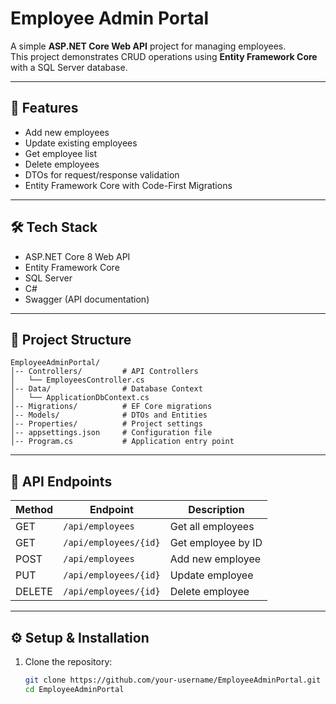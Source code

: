 ﻿# Employee Admin Portal

A simple **ASP.NET Core Web API** project for managing employees.  
This project demonstrates CRUD operations using **Entity Framework Core** with a SQL Server database.

---

## 🚀 Features
- Add new employees
- Update existing employees
- Get employee list
- Delete employees
- DTOs for request/response validation
- Entity Framework Core with Code-First Migrations

---

## 🛠️ Tech Stack
- ASP.NET Core 8 Web API
- Entity Framework Core
- SQL Server
- C#
- Swagger (API documentation)

---

## 📂 Project Structure
```
EmployeeAdminPortal/
│-- Controllers/         # API Controllers
│   └── EmployeesController.cs
│-- Data/                # Database Context
│   └── ApplicationDbContext.cs
│-- Migrations/          # EF Core migrations
│-- Models/              # DTOs and Entities
│-- Properties/          # Project settings
│-- appsettings.json     # Configuration file
│-- Program.cs           # Application entry point

```
---

## 📌 API Endpoints

| Method | Endpoint              | Description           |
|--------|-----------------------|-----------------------|
| GET    | `/api/employees`      | Get all employees     |
| GET    | `/api/employees/{id}` | Get employee by ID    |
| POST   | `/api/employees`      | Add new employee      |
| PUT    | `/api/employees/{id}` | Update employee       |
| DELETE | `/api/employees/{id}` | Delete employee       |


----
## ⚙️ Setup & Installation

1. Clone the repository:
   ```bash
   git clone https://github.com/your-username/EmployeeAdminPortal.git
   cd EmployeeAdminPortal
	```